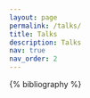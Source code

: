 ```yaml
---
layout: page
permalink: /talks/
title: Talks
description: Talks
nav: true
nav_order: 2
---
```


<!-- _pages/publications.md -->
<div class="publications">

{% bibliography %}

</div>
